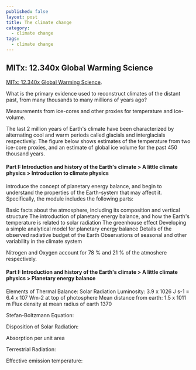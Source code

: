 ```yaml
---
published: false
layout: post
title: The climate change
category:
  - climate change
tags:
  - climate change
---
```

## MITx: 12.340x Global Warming Science

[MITx: 12.340x Global Warming Science](https://courses.edx.org/courses/course-v1:MITx+12.340x_2+1T2016). 

What is the primary evidence used to reconstruct climates of the distant past, from many thousands to many millions of years ago?

Measurements from ice-cores and other proxies for temperature and ice-volume.

The last 2 million years of Earth's climate have been characterized by alternating cool and warm periods called glacials and interglacials respectively. The figure below shows estimates of the temperature from two ice-core proxies, and an estimate of global ice volume for the past 450 thousand years. 


#### Part I: Introduction and history of the Earth's climate > A little climate physics > Introduction to climate physics


introduce the concept of planetary energy balance, and begin to understand the properties of the Earth-system that may affect it. Specifically, the module includes the following parts:

Basic facts about the atmosphere, including its composition and vertical structure
The introduction of planetary energy balance, and how the Earth's temperature is related to solar radiation
The greenhouse effect
Developing a simple analytical model for planetary energy balance
Details of the observed radiative budget of the Earth
Observations of seasonal and other variability in the climate system


Nitrogen and Oxygen account for 78 % and 21 % of the atmoshere respectively.

#### Part I: Introduction and history of the Earth's climate > A little climate physics > Planetary energy balance

Elements of Thermal Balance:
Solar Radiation
Luminosity: 3.9 x 1026 J s-­1 = 6.4 x 107 Wm-­2
at top of photosphere
Mean distance from earth: 1.5 x 1011 m
Flux density at mean radius of earth 1370 


Stefan-Boltzmann Equation:



Disposition of Solar Radiation:


Absorption per unit area


Terrestrial Radiation:

Effective emission temperature:





















